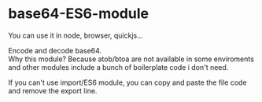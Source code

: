 # base64-ES6-module
You can use it in node, browser, quickjs...  
  
Encode and decode base64.  
Why this module? Because atob/btoa are not available in some enviroments and other modules include a bunch of boilerplate code i don't need.
  
If you can't use import/ES6 module, you can copy and paste the file code and remove the export line. 
